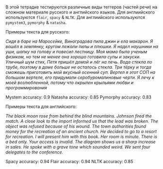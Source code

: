 В этой тетрадке тестируются различные виды теггеров (частей речи) на сложном материале русского и английского языков.
Для англиийского используются `flair`, `spacy` & `NLTK`.
Для англиийского используются `pymystem3`, `pymorphy` & `natasha`.

Примеры текста для русского: <p>
*Сидя в баре на Маросейке, Виноградова пила джин и ела макарон.
Я вошёл в землянку, кругом лежали пилы и плюшки.
Я надел наушники на уши, шапку на голову и повесил лестницу.
Моя мама была ученым физиком, но тем не менее она хорошо готовила супы и закуски.
Уличный шум стих, Петя пришёл домой и лёг на печь.
Вода стекла по трубе, поэтому в доме больше не осталось стекла.
Три тёрку и тогда сможешь приготовить мой вкусный осенний суп.
Вертел я этот СОП на большом вертеле, его придумали серобуромалиновые черти.
Я лечу к моей возлюбленной, потому что окрылен крыльями любви и программирования*<p>
Mystem accuracy: 0.9
Natasha accuracy: 0.85
Pymorphy accuracy: 0.83 <p>
Примеры текста для английского:<p>
*The black moon rose from behind the blind mountains.
Johnson fired the match.
A close look to the import informed us that the lead was broken.
The object was refused because of his wound.
The town authorities found money for the recreation of an ancient church.
He decided to go to a resort for recreation.
I will present him with this book.
Her room is minute. There is a bed only. 
Your access is invalid.
The diagram shows us a sharp increase in sales.
He spoke with a grave tone which sounded weird.
We sent four delegates to the conference.* <p>
Spacy accuracy: 0.94 
Flair accuracy: 0.94
NLTK accuracy: 0.85
